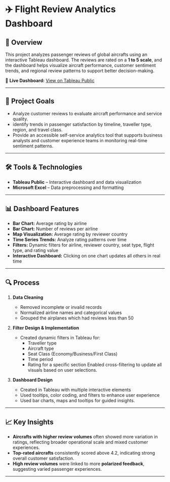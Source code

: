 # ✈️ Flight Review Analytics Dashboard

## 📌 Overview

This project analyzes passenger reviews of global aircrafts using an interactive Tableau dashboard. The reviews are rated on a **1 to 5 scale**, and the dashboard helps visualize aircraft performance, customer sentiment trends, and regional review patterns to support better decision-making.

🔗 **Live Dashboard:** [View on Tableau Public]([https://public.tableau.com/views/FlightReview_17473852126420/Dashboard1](https://public.tableau.com/views/FlightReview_17473852126420/Dashboard1?:language=en-GB&:sid=&:redirect=auth&:display_count=n&:origin=viz_share_link))

---

## 🎯 Project Goals

- Analyze customer reviews to evaluate aircraft performance and service quality.
- identify trends in passenger satisfaction by timeline, traveller type, region, and travel class.
- Provide an accessible self-service analytics tool that supports business analysts and customer experience teams in monitoring real-time sentiment patterns.

---

## 🛠️ Tools & Technologies

- **Tableau Public** – Interactive dashboard and data visualization
- **Microsoft Excel** – Data preprocessing and formatting

---

## 📊 Dashboard Features

- **Bar Chart:** Average rating by airline  
- **Bar Chart:** Number of reviews per airline  
- **Map Visualization:** Average rating by reviewer country  
- **Time Series Trends:** Analyze rating patterns over time  
- **Filters:** Dynamic filters for airline, reviewer country, seat type, flight type, and rating value  
- **Interactive Dashboard:** Clicking on one chart updates all others in real time

---

## 🔍 Process

1. **Data Cleaning**
   - Removed incomplete or invalid records
   - Normalized airline names and categorical values
   - Grouped the airplanes which had reviews less than 50

2. **Filter Design & Implementation**
   - Created dynamic filters in Tableau for:
     - Traveller type
     - Aircraft type
     - Seat Class (Economy/Business/First Class)
     - Time period
     - Rating for a specific section
Enabled cross-filtering to update all visuals based on user selections.
    
3. **Dashboard Design**
   - Created in Tableau with multiple interactive elements
   - Used tooltips, color coding, and filters to enhance user experience
   - Used bar charts, maps and tooltips for guided insights.

---

## 📈 Key Insights

- **Aircrafts with higher review volumes** often showed more variation in ratings, reflecting broader operational scale and mixed customer experiences.  
- **Top-rated aircrafts** consistently scored above 4.2, indicating strong overall customer satisfaction.
- **High review volumes** were linked to more **polarized feedback**, suggesting varied passenger experiences.

---


